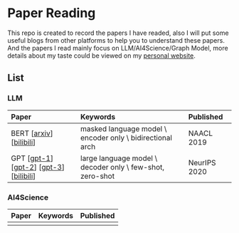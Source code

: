 # Paper Reading

This repo is created to record the papers I have readed, also I will put some useful blogs from other platforms to help you to understand these papers. And the papers I read mainly focus on LLM/AI4Science/Graph Model, more details about my taste could be viewed on my [personal website](https://iamb3st.github.io/).

## List
### LLM
| Paper | Keywords | Published |
|:-------|:-------|:-------|
| BERT [[arxiv](https://arxiv.org/abs/1810.04805)] [[bilibili](https://www.bilibili.com/video/BV1PL411M7eQ/?spm_id_from=333.999.0.0&vd_source=370ed84aad127ddcea55a9ecddb33d4e)] | masked language model \ encoder only \ bidirectional arch | NAACL 2019 |
| GPT [[gpt-1](https://openai.com/index/language-unsupervised/)] [[gpt-2](https://openai.com/index/better-language-models/)] [[gpt-3](https://openai.com/index/language-models-are-few-shot-learners/)] [[bilibili](https://www.bilibili.com/video/BV1AF411b7xQ/?spm_id_from=333.999.0.0&vd_source=370ed84aad127ddcea55a9ecddb33d4e)] | large language model \ decoder only \ few-shot, zero-shot | NeurIPS 2020 |

### AI4Science
| Paper | Keywords | Published |
|:-------|:-------|:-------|
|  |  |  |
